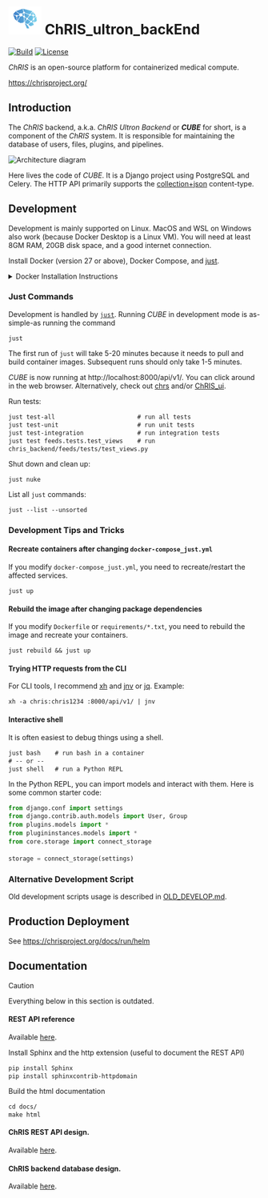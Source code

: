 # ![ChRIS logo](./docs/assets/logo_chris.png) ChRIS\_ultron\_backEnd

[![Build](https://github.com/FNNDSC/ChRIS_ultron_backEnd/actions/workflows/ci.yml/badge.svg)](https://github.com/FNNDSC/ChRIS_ultron_backEnd/actions/workflows/ci.yml)
[![License](https://img.shields.io/github/license/fnndsc/ChRIS_ultron_backEnd.svg)](./LICENSE)

_ChRIS_ is an open-source platform for containerized medical compute.

https://chrisproject.org/

## Introduction

The _ChRIS_ backend, a.k.a. _ChRIS Ultron Backend_ or _**CUBE**_ for short,
is a component of the _ChRIS_ system. It is responsible for maintaining the database
of users, files, plugins, and pipelines.

<picture>
  <source media="(prefers-color-scheme: dark)" srcset="https://chrisproject.org/img/figures/ChRIS_architecture_dark.svg">
  <source media="(prefers-color-scheme: light)" srcset="https://chrisproject.org/img/figures/ChRIS_architecture.svg">
  <img alt="Architecture diagram" src="https://chrisproject.org/img/figures/ChRIS_architecture.svg">
</picture>

Here lives the code of _CUBE_. It is a Django project using PostgreSQL and Celery.
The HTTP API primarily supports the [collection+json](http://amundsen.com/media-types/collection/) content-type.

## Development

Development is mainly supported on Linux. MacOS and WSL on Windows also work (because Docker Desktop is a Linux VM). You will need at least 8GM RAM, 20GB disk space, and a good internet connection.

Install Docker (version 27 or above), Docker Compose, and [just](https://github.com/casey/just?tab=readme-ov-file#installation).

<details>
<summary>
Docker Installation Instructions
</summary>

- For MacOS and Windows, see: https://docs.docker.com/get-started/get-docker/
- For Linux, see: https://docs.docker.com/engine/install/

> [!CAUTION]
> On **Linux**, the official Docker Documentation will try to trick you into installing "Docker Desktop." Do not install "Docker Desktop." Look for "Docker Engine" instead.

> [!CAUTION]
> On **Ubuntu**, make sure you follow the instructions here: https://docs.docker.com/engine/install/ubuntu/. If you do not follow the instructions, Ubuntu will try to install Docker using snap, which will cause many problems.

</details>

### Just Commands

Development is handled by [`just`](https://just.systems).
Running _CUBE_ in development mode is as-simple-as running the command

```shell
just
```

The first run of `just` will take 5-20 minutes because it needs to pull and build container images. Subsequent runs should only take 1-5 minutes.

_CUBE_ is now running at http://localhost:8000/api/v1/. You can click around in the web browser. Alternatively, check out [chrs](https://chrisproject.org/docs/chrs) and/or [ChRIS\_ui](https://github.com/FNNDSC/ChRIS_ui).

Run tests:

```shell
just test-all                       # run all tests
just test-unit                      # run unit tests
just test-integration               # run integration tests
just test feeds.tests.test_views    # run chris_backend/feeds/tests/test_views.py
```

Shut down and clean up:

```shell
just nuke
```

List all `just` commands:

```shell
just --list --unsorted
```

### Development Tips and Tricks

#### Recreate containers after changing `docker-compose_just.yml`

If you modify `docker-compose_just.yml`, you need to recreate/restart the affected services.

```shell
just up
```

#### Rebuild the image after changing package dependencies

If you modify `Dockerfile` or `requirements/*.txt`, you need to rebuild the image and recreate your containers.

```shell
just rebuild && just up
```

#### Trying HTTP requests from the CLI

For CLI tools, I recommend [xh](https://github.com/ducaale/xh) and [jnv](https://github.com/ynqa/jnv) or [jq](https://jqlang.github.io/jq/). Example:

```shell
xh -a chris:chris1234 :8000/api/v1/ | jnv
```

#### Interactive shell

It is often easiest to debug things using a shell.

```shell
just bash    # run bash in a container
# -- or --
just shell   # run a Python REPL
```

In the Python REPL, you can import models and interact with them. Here is some common starter code:

```python
from django.conf import settings
from django.contrib.auth.models import User, Group
from plugins.models import *
from plugininstances.models import *
from core.storage import connect_storage

storage = connect_storage(settings)
```

### Alternative Development Script

Old development scripts usage is described in [OLD_DEVELOP.md](./OLD_DEVELOP.md).

## Production Deployment

See https://chrisproject.org/docs/run/helm

## Documentation

> [!CAUTION]
> Everything below in this section is outdated.

#### REST API reference

Available [here](https://fnndsc.github.io/ChRIS_ultron_backEnd).

Install Sphinx and the http extension (useful to document the REST API)
```
pip install Sphinx
pip install sphinxcontrib-httpdomain
```

Build the html documentation
```
cd docs/
make html
```

#### ChRIS REST API design.

Available [here](https://github.com/FNNDSC/ChRIS_ultron_backEnd/wiki/ChRIS-REST-API-design).

#### ChRIS backend database design.

Available [here](https://github.com/FNNDSC/ChRIS_ultron_backEnd/wiki/ChRIS-backend-database-design).
